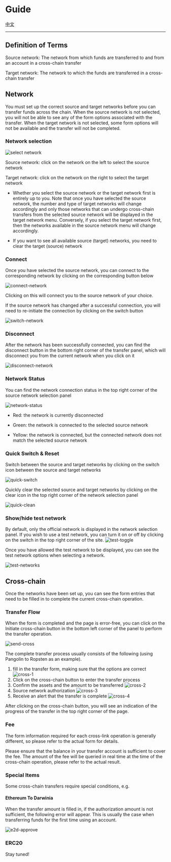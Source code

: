 # Guide

[中文](./doc/README_ZH.md)

---

## Definition of Terms

Source network: The network from which funds are transferred to and from an account in a cross-chain transfer

Target network: The network to which the funds are transferred in a cross-chain transfer

## Network

You must set up the correct source and target networks before you can transfer funds across the chain.
When the source network is not selected, you will not be able to see any of the form options associated with the transfer.
When the target network is not selected, some form options will not be available and the transfer will not be completed.

### Network selection

![select network](./doc/screenshot/nets-1.png)

Source network: click on the network on the left to select the source network

Target network: click on the network on the right to select the target network

- Whether you select the source network or the target network first is entirely up to you. Note that once you have selected the source network, the number and type of target networks will change accordingly and only those networks that can undergo cross-chain transfers from the selected source network will be displayed in the target network menu. Conversely, if you select the target network first, then the networks available in the source network menu will change accordingly.

- If you want to see all available source (target) networks, you need to clear the target (source) network

### Connect

Once you have selected the source network, you can connect to the corresponding network by clicking on the corresponding button below

![connect-network](./doc/screenshot/connect.png)

Clicking on this will connect you to the source network of your choice.

If the source network has changed after a successful connection, you will need to re-initiate the connection by clicking on the switch button

![switch-network](./doc/screenshot/switch-network.png)

### Disconnect

After the network has been successfully connected, you can find the disconnect button in the bottom right corner of the transfer panel, which will disconnect you from the current network when you click on it

![disconnect-network](./doc/screenshot/disconnect.png)

### Network Status

You can find the network connection status in the top right corner of the source network selection panel

![network-status](./doc/screenshot/network-status.png)

- Red: the network is currently disconnected

- Green: the network is connected to the selected source network

- Yellow: the network is connected, but the connected network does not match the selected source network

### Quick Switch & Reset

Switch between the source and target networks by clicking on the switch icon between the source and target networks

![quick-switch](./doc/screenshot/quick-switch.png)

Quickly clear the selected source and target networks by clicking on the clear icon in the top right corner of the network selection panel

![quick-clean](./doc/screenshot/quick-clean.png)

### Show/hide test network

By default, only the official network is displayed in the network selection panel. If you wish to use a test network, you can turn it on or off by clicking on the switch in the top right corner of the site.
![test-toggle](./doc/screenshot/test-toggle.png)

Once you have allowed the test network to be displayed, you can see the test network options when selecting a network.

![test-networks](./doc/screenshot/test-networks.png)

## Cross-chain

Once the networks have been set up, you can see the form entries that need to be filled in to complete the current cross-chain operation.

### Transfer Flow

When the form is completed and the page is error-free, you can click on the Initiate cross-chain button in the bottom left corner of the panel to perform the transfer operation.

![send-cross](./doc/screenshot/send-cross.png)

The complete transfer process usually consists of the following (using Pangolin to Ropsten as an example).

1. fill in the transfer form, making sure that the options are correct
   ![cross-1](./doc/screenshot/cross-1.png)
1. Click on the cross-chain button to enter the transfer process
1. Confirm the assets and the amount to be transferred
   ![cross-2](./doc/screenshot/cross-2.png)
1. Source network authorization
   ![cross-3](./doc/screenshot/cross-3.png)
1. Receive an alert that the transfer is complete
   ![cross-4](./doc/screenshot/cross-4.png)

After clicking on the cross-chain button, you will see an indication of the progress of the transfer in the top right corner of the page.

### Fee

The form information required for each cross-link operation is generally different, so please refer to the actual form for details.

Please ensure that the balance in your transfer account is sufficient to cover the fee. The amount of the fee will be queried in real time at the time of the cross-chain operation, please refer to the actual result.

### Special Items

Some cross-chain transfers require special conditions, e.g.

#### Ethereum To Darwinia

When the transfer amount is filled in, if the authorization amount is not sufficient, the following error will appear. This is usually the case when transferring funds for the first time using an account.

![e2d-approve](./doc/screenshot/e2d-approve.png)

### ERC20

Stay tuned!

